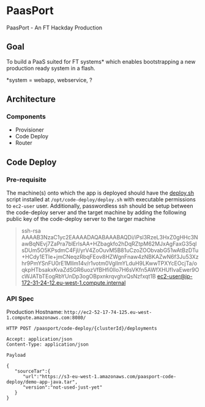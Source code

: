 # PaasPort
PaasPort - An FT Hackday Production

## Goal
To build a PaaS suited for FT systems* which enables bootstrapping a new production ready system in a flash.

*system = webapp, webservice, ?

## Architecture
### Components
* Provisioner
* Code Deploy
* Router

## Code Deploy
### Pre-requisite
The machine(s) onto which the app is deployed should have the [deploy.sh](code-deploy/app/src/main/resources/deploy.sh) script installed at `/opt/code-deploy/deploy.sh` with executable permissions to `ec2-user` user. Additionally, passwordless ssh should be setup between the code-deploy server and the target machine by adding the following public key of the code-deploy server to the targer machine
> ssh-rsa AAAAB3NzaC1yc2EAAAADAQABAAABAQDi/iPsl3RzeL3HxZ0gHHc3NawBqNEvj7ZaPra7blErlsAA+HZbagkfo2hDqRZtpM62MJxAgFaxG35qlsDUm5O5KPsdmC4Fjl/yrV4ZoOuvM5B81uCzoZOObvabG51wAtBzDTu+HCdy1ETIe+jmCNeqzRbqFEov8HZWgnFnaw4zNBKAZwN6f3Ju53Xzhr9PmYSnFU0rE1MlIm14v/r1votm0VgllmYLduH9LKwwTPXYcEOcjTa/oqkpHTbsakxKvaZdSGR6uozVfBHfi0lIo7H6sVKfn5AWfXHUfIvaEwer9OcWJATbTEogRbYUnDp3ogOBpxnkrqvghxQsNzfxqt1B ec2-user@ip-172-31-24-12.eu-west-1.compute.internal

### API Spec
Production Hostname: `http://ec2-52-17-74-125.eu-west-1.compute.amazonaws.com:8080/`

`HTTP POST /paasport/code-deploy/{clusterId}/deployments`

`Accept: application/json`     
`Content-Type: application/json`

`Payload`

    {  
       "sourceTar":{  
          "url":"https://s3-eu-west-1.amazonaws.com/paasport-code-deploy/demo-app-java.tar",
          "version":"not-used-just-yet"
       }
    }

    